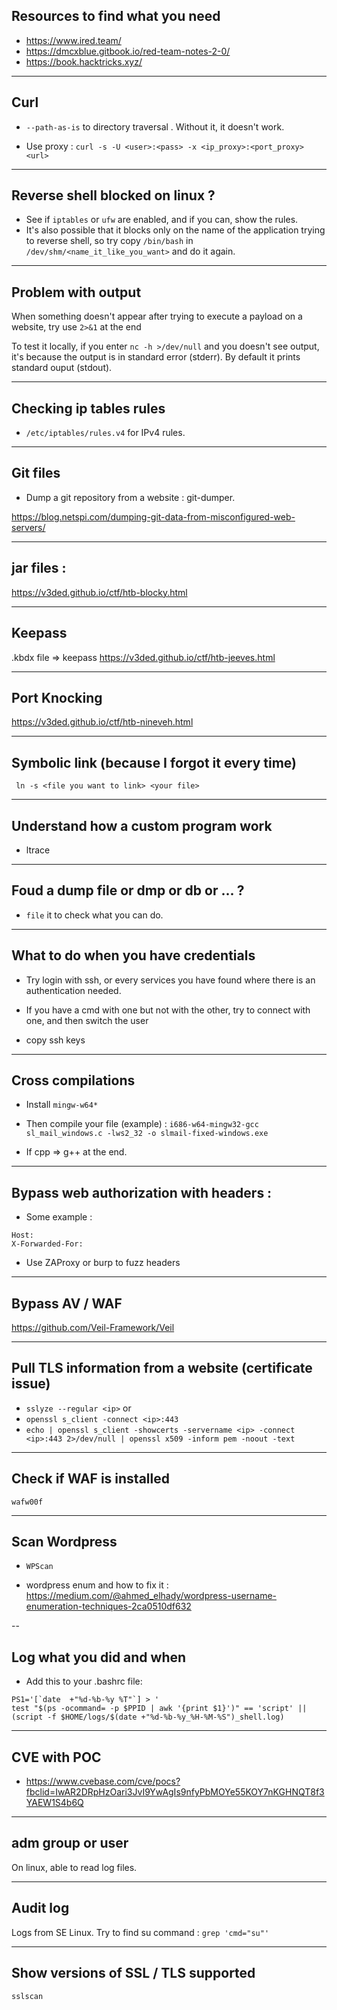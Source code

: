 ## Resources to find what you need

- https://www.ired.team/
- https://dmcxblue.gitbook.io/red-team-notes-2-0/
- https://book.hacktricks.xyz/

---

## Curl

- `--path-as-is` to directory traversal . Without it, it doesn't work.

- Use proxy : `curl -s -U <user>:<pass> -x <ip_proxy>:<port_proxy> <url>`

---

## Reverse shell blocked on linux ?

- See if `iptables` or `ufw` are enabled, and if you can, show the rules. 
- It's also possible that it blocks only on the name of the application trying to reverse shell, so try copy `/bin/bash` in `/dev/shm/<name_it_like_you_want>` and do it again.

---

## Problem with output

When something doesn't appear after trying to execute a payload on a website, try use ```2>&1``` at the end

To test it locally, if you enter ```nc -h >/dev/null``` and you doesn't see output, it's because the output is in standard error (stderr). By default it prints standard ouput (stdout).

---

## Checking ip tables rules

- `/etc/iptables/rules.v4` for IPv4 rules.

---

## Git files

- Dump a git repository from a website : git-dumper. 

https://blog.netspi.com/dumping-git-data-from-misconfigured-web-servers/

---

## jar files :

https://v3ded.github.io/ctf/htb-blocky.html

---

## Keepass

.kbdx file => keepass
https://v3ded.github.io/ctf/htb-jeeves.html

---

## Port Knocking

https://v3ded.github.io/ctf/htb-nineveh.html

---

## Symbolic link (because I forgot it every time)

``` ln -s <file you want to link> <your file>```


---

## Understand how a custom program work 

- ltrace

--- 

## Foud a dump file or dmp or db or ... ?

- ```file``` it to check what you can do.

---

## What to do when you have credentials

- Try login with ssh, or every services you have found where there is an authentication needed.

- If you have a cmd with one but not with the other, try to connect with one, and then switch the user

- copy ssh keys

---

## Cross compilations

- Install ```mingw-w64*```

- Then compile your file (example) : ```i686-w64-mingw32-gcc sl_mail_windows.c -lws2_32 -o slmail-fixed-windows.exe```

- If cpp => g++ at the end.

---

## Bypass web authorization with headers :

- Some example : 
```
Host:
X-Forwarded-For: 
```

- Use ZAProxy or burp to fuzz headers

---

## Bypass AV / WAF


https://github.com/Veil-Framework/Veil

---

## Pull TLS information from a website (certificate issue)

- ```sslyze --regular <ip>```
or
- ```openssl s_client -connect <ip>:443```
- ```echo | openssl s_client -showcerts -servername <ip> -connect <ip>:443 2>/dev/null | openssl x509 -inform pem -noout -text```

---

## Check if WAF is installed

```wafw00f```

---

## Scan Wordpress

- ```WPScan```

- wordpress enum and how to fix it : https://medium.com/@ahmed_elhady/wordpress-username-enumeration-techniques-2ca0510df632

--

## Log what you did and when 

- Add this to your .bashrc file:

```
PS1='[`date  +"%d-%b-%y %T"`] > ' 
test "$(ps -ocommand= -p $PPID | awk '{print $1}')" == 'script' || (script -f $HOME/logs/$(date +"%d-%b-%y_%H-%M-%S")_shell.log)
```

---

## CVE with POC

- https://www.cvebase.com/cve/pocs?fbclid=IwAR2DRpHzOari3JvI9YwAgIs9nfyPbMOYe55KOY7nKGHNQT8f3YAEW1S4b6Q

---

## adm group or user

On linux, able to read log files. 

---

## Audit log 

Logs from SE Linux. Try to find su command : `grep 'cmd="su"'`

---

## Show versions of SSL / TLS supported

`sslscan`









